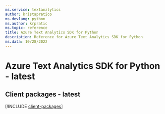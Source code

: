 ```yaml
---
ms.service: textanalytics
author: kristapratico
ms.devlang: python
ms.author: krpratic
ms.topic: reference
title: Azure Text Analytics SDK for Python
description: Reference for Azure Text Analytics SDK for Python
ms.data: 10/28/2022
---
```

# Azure Text Analytics SDK for Python - latest

## Client packages - latest
[!INCLUDE [client-packages](text-analytics-client-index.md)]